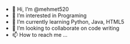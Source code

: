- 👋 Hi, I’m @mehmet520
- 👀 I’m interested in Programing
- 🌱 I’m currently learning Python, Java, HTML5
- 💞️ I’m looking to collaborate on code writing
- 📫 How to reach me ...
